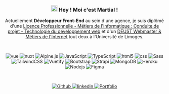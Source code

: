 <h3 align="center"><img src="https://media.giphy.com/media/hvRJCLFzcasrR4ia7z/giphy.gif" width="20" height="20"> Hey ! Moi c'est Martial ! </h2>

<p align="center">
Actuellement <strong>Développeur Front-End</strong> au sein d'une agence, je suis diplômé d'une <a rel="noopener" target="_blank" href="https://www.martialescudero.com/lpmi-presentation.png">Licence Professionnelle - Métiers de l'informatique : Conduite de projet - Technologie du développement web</a> et d'un <a rel="noopener" target="_blank" href="https://www.sciences.unilim.fr/tic/deust-webmaster-metiers-internet/">DEUST Webmaster & Métiers de l'Internet</a> tout deux à l’Université de Limoges.
</p>

<br>

<p align="center">
  <img alt="vue" src="https://img.shields.io/badge/-Vue-4fc08d?style=flat-square&logo=Vue.js&logoColor=white" />

  <img alt="nuxt" src="https://img.shields.io/badge/-Nuxt-00DC82?style=flat-square&logo=nuxt.js&logoColor=white" />
  
  <img alt="Alpine.js" src="https://img.shields.io/badge/-Alpine.js-2d3441?style=flat-square&logo=alpine.js&logoColor=white" />
  
  <img alt="JavaScript" src="https://img.shields.io/badge/-JavaScript-EFD81D?style=flat-square&logo=javascript&logoColor=white" />
  
  <img alt="TypeScript" src="https://img.shields.io/badge/-TypeScript-2d79c7?style=flat-square&logo=typescript&logoColor=white" />

  <img alt="html5" src="https://img.shields.io/badge/-HTML5-E34F26?style=flat-square&logo=html5&logoColor=white" />

  <img alt="css" src="https://img.shields.io/badge/-CSS3-254BDD?style=flat-square&logo=css3&logoColor=white" />

  <img alt="Sass" src="https://img.shields.io/badge/-Sass-CD6799?style=flat-square&logo=sass&logoColor=white" />

  <img alt="TailwindCSS" src="https://img.shields.io/badge/-Tailwind%20CSS-38BDF8?style=flat-square&logo=tailwindcss&logoColor=white" />
  
  <img alt="Vuetify" src="https://img.shields.io/badge/-Vuetify-1697F6?style=flat-square&logo=vuetify&logoColor=white" />

  <img alt="Bootstrap" src="https://img.shields.io/badge/-Bootstrap-7952B3?style=flat-square&logo=bootstrap&logoColor=white" />

  <img alt="Strapi" src="https://img.shields.io/badge/-Strapi-8E75FF?style=flat-square&logo=strapi&logoColor=white" />

  <img alt="MongoDB" src="https://img.shields.io/badge/-MongoDB-13aa52?style=flat-square&logo=mongodb&logoColor=white" />

  <img alt="Heroku" src="https://img.shields.io/badge/-Heroku-430098?style=flat-square&logo=heroku&logoColor=white" />

  <img alt="Nodejs" src="https://img.shields.io/badge/-Nodejs-43853d?style=flat-square&logo=Node.js&logoColor=white" />

  <img alt="Figma" src="https://img.shields.io/badge/-Figma-F76E5F?style=flat-square&logo=figma&logoColor=white" />
  
</p>

<br>

<p align="center">
  <a href="https://github.com/MartialEscudero" target="_blank">
    <img alt="Github" src="https://img.shields.io/badge/GitHub-%2312100E.svg?&style=for-the-badge&logo=Github&logoColor=white" />
  </a>
  <a href="https://www.linkedin.com/in/martial-escudero/" target="_blank">
    <img alt="linkedin" src="https://img.shields.io/badge/LinkedIn-%230077B5.svg?&style=for-the-badge&logo=linkedin&logoColor=white" />
  </a>
  <a href="https://www.martialescudero.com/" target="_blank">
    <img alt="Portfolio" src="https://img.shields.io/badge/Portfolio-%2312100E.svg?&style=for-the-badge&logo=hashnode&logoColor=white" />
  </a>
</p>

